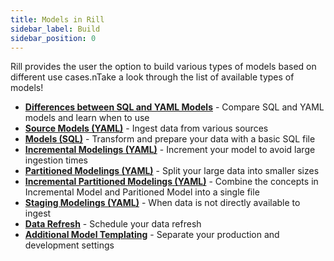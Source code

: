 ```yaml
---
title: Models in Rill
sidebar_label: Build
sidebar_position: 0
---
```


Rill provides the user the option to build various types of models based on different use cases.nTake a look through the list of available types of models!

- [**Differences between SQL and YAML Models**](/build/models/model-differences) - Compare SQL and YAML models and learn when to use 
- [**Source Models (YAML)**](/build/models/source-models) - Ingest data from various sources
- [**Models (SQL)**](/build/models/models-sql) - Transform and prepare your data with a basic SQL file
- [**Incremental Modelings (YAML)**](/build/models/incremental-models) - Increment your model to avoid large ingestion times
- [**Partitioned Modelings (YAML)**](/build/models/partitioned-models) - Split your large data into smaller sizes
- [**Incremental Partitioned Modelings (YAML)**](/build/models/incremental-partitioned-models) - Combine the concepts in Incremental Model and Paritioned Model into a single file
- [**Staging Modelings (YAML)**](/build/models/staging-models) - When data is not directly available to ingest
- [**Data Refresh**](/build/models/data-refresh) - Schedule your data refresh  
- [**Additional Model Templating**](/build/models/templating) - Separate your production and development settings 
